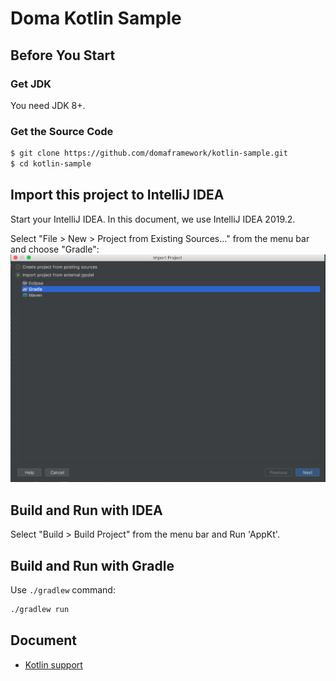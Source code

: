 Doma Kotlin Sample
==================

Before You Start
----------------

### Get JDK

You need JDK 8+.

### Get the Source Code

```sh
$ git clone https://github.com/domaframework/kotlin-sample.git
$ cd kotlin-sample
```

Import this project to IntelliJ IDEA
------------------------------------

Start your IntelliJ IDEA.
In this document, we use IntelliJ IDEA 2019.2.

Select "File > New > Project from Existing Sources..." from the menu bar and choose "Gradle":
![import-1](docs/images/import-project.png)

Build and Run with IDEA
-----------------------

Select "Build > Build Project" from the menu bar and Run 'AppKt'.

Build and Run with Gradle
-------------------------

Use `./gradlew` command:

```sh
./gradlew run
```

Document
--------

- [Kotlin support](http://doma.readthedocs.io/en/stable/kotlin-support/)

